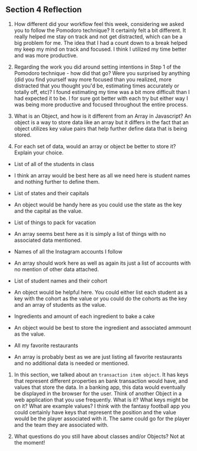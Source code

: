 ## Section 4 Reflection

1. How different did your workflow feel this week, considering we asked you to follow the Pomodoro technique?
It certainly felt a bit different. It really helped me stay on track and not get distracted, which can be a big problem for me. The idea that I had a count down to a break helped my keep my mind on track and focused. I think I utilized my time better and was more productive.

1. Regarding the work you did around setting intentions in Step 1 of the Pomodoro technique - how did that go? Were you surprised by anything (did you find yourself way more focused than you realized, more distracted that you thought you'd be, estimating times accurately or totally off, etc)?
I found estimating my time was a bit more difficult than I had expected it to be. I for sure got better with each try but either way I was being more productive and focused throughout the entire process.

1. What is an Object, and how is it different from an Array in Javascript?
An object is a way to store data like an array but it differs in the fact that an object utilizes key value pairs that help further define data that is being stored.

1. For each set of data, would an array or object be better to store it? Explain your choice.

  * List of all of the students in class
  - I think an array would be best here as all we need here is student names and nothing further to define them.
  * List of states and their capitals
  - An object would be handy here as you could use the state as the key and the capital as the value.
  * List of things to pack for vacation
  - An array seems best here as it is simply a list of things with no associated data mentioned.
  * Names of all the Instagram accounts I follow
  - An array should work here as well as again its just a list of accounts with no mention of other data attached.
  * List of student names and their cohort
  - An object would be helpful here. You could either list each student as a key with the cohort as the value or you could do the cohorts as the key and an array of students as the value.
  * Ingredients and amount of each ingredient to bake a cake
  - An object would be best to store the ingredient and associated ammount as the value.
  * All my favorite restaurants
  - An array is probably best as we are just listing all favorite restaurants and no additional data is needed or mentioned.

1. In this section, we talked about an `transaction item object`. It has keys that represent different properties an bank transaction would have, and values that store the data. In a banking app, this data would eventually be displayed in the browser for the user. Think of another Object in a web application that you use frequently. What is it? What keys might be on it? What are example values?
I think with the fantasy football app you could certainly have keys that represent the position and the value would be the player associated with it. The same could go for the player and the team they are associated with.

1. What questions do you still have about classes and/or Objects?
Not at the moment!
